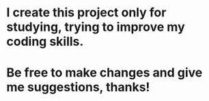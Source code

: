 # I create this project only for studying, trying to improve my coding skills.
# Be free to make changes and give me suggestions, thanks!


